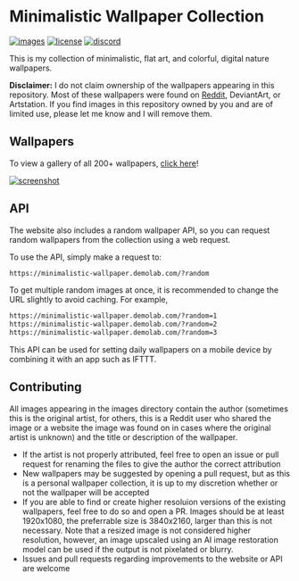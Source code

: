 # Minimalistic Wallpaper Collection

[![images](https://custom-icon-badges.demolab.com/github/directory-file-count/DenverCoder1/Minimalistic-Wallpaper-Collection/images?label=images&logo=image)](https://github.com/DenverCoder1/Minimalistic-Wallpaper-Collection/tree/main/images)
[![license](https://custom-icon-badges.demolab.com/github/license/denvercoder1/custom-icon-badges?logo=file-badge&logoColor=white&label=code+license&color=success)](https://github.com/DenverCoder1/Minimalistic-Wallpaper-Collection/blob/main/LICENSE)
[![discord](https://custom-icon-badges.demolab.com/discord/819650821314052106?color=7289DA&logo=comments&label=discord&logoColor=white)](https://discord.gg/fPrdqh3Zfu)

This is my collection of minimalistic, flat art, and colorful, digital nature wallpapers.

**Disclaimer:** I do not claim ownership of the wallpapers appearing in this repository. Most of these wallpapers were found on [Reddit](https://www.reddit.com/r/wallpaper/), DeviantArt, or Artstation. If you find images in this repository owned by you and are of limited use, please let me know and I will remove them.

## Wallpapers

To view a gallery of all 200+ wallpapers, [click here](https://minimalistic-wallpaper.demolab.com/)!

[![screenshot](https://user-images.githubusercontent.com/20955511/186479660-475532e8-427d-4df1-a19d-7f94090805b1.png)](https://minimalistic-wallpaper.demolab.com/)

## API

The website also includes a random wallpaper API, so you can request random wallpapers from the collection using a web request.

To use the API, simply make a request to:

```md
https://minimalistic-wallpaper.demolab.com/?random
```

To get multiple random images at once, it is recommended to change the URL slightly to avoid caching. For example,

```md
https://minimalistic-wallpaper.demolab.com/?random=1
https://minimalistic-wallpaper.demolab.com/?random=2
https://minimalistic-wallpaper.demolab.com/?random=3
```

This API can be used for setting daily wallpapers on a mobile device by combining it with an app such as IFTTT.

## Contributing

All images appearing in the images directory contain the author (sometimes this is the original artist, for others, this is a Reddit user who shared the image or a website the image was found on in cases where the original artist is unknown) and the title or description of the wallpaper.

* If the artist is not properly attributed, feel free to open an issue or pull request for renaming the files to give the author the correct attribution
* New wallpapers may be suggested by opening a pull request, but as this is a personal wallpaper collection, it is up to my discretion whether or not the wallpaper will be accepted
* If you are able to find or create higher resoluion versions of the existing wallpapers, feel free to do so and open a PR. Images should be at least 1920x1080, the preferrable size is 3840x2160, larger than this is not necessary. Note that a resized image is not considered higher resolution, however, an image upscaled using an AI image restoration model can be used if the output is not pixelated or blurry.
* Issues and pull requests regarding improvements to the website or API are welcome

